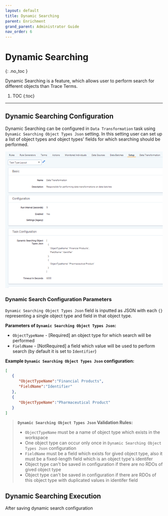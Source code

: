 ```yaml
---
layout: default
title: Dynamic Searching
parent: Enrichment
grand_parent: Administrator Guide
nav_order: 6
---
```

# Dynamic Searching
{: .no_toc }

Dynamic Searching is a feature, which allows user to perform search for different objects than Trace Terms. 

1. TOC
{:toc}

---
## Dynamic Searching Configuration
Dynamic Searching can be configured in `Data Transformation` task using `Dynamic Searching Object Types Json` setting. In this setting user can set up a list of object types and object types' fields for which searching should be performed. 

![](media/dynamic_searching/DynamicSearchingConfigurationSetup.PNG)

### Dynamic Search Configuration Parameters

`Dynamic Searching Object Types Json` field is inputted as JSON with each `{}` representing a single object type and field in that object type.

**Parameters of `Dynamic Searching Object Types Json`:**
- `ObjectTypeName` - [Required] an object type for which search will be performed
- `FieldName` - [NotRequired] a field which value will be used to perform search (by default it is set to `Identifier`)


**Example `Dynamic Searching Object Types Json` configuration:**
```json
[
   {
      "ObjectTypeName":"Financial Products",
      "FieldName":"Identifier"
   },
   {
      "ObjectTypeName":"Pharmaceutical Product"
   }
]
```

> **`Dynamic Searching Object Types Json` Validation Rules:**
>
> - `ObjectTypeName` must be a name of object type which exists in the workspace
> - One object type can occur only once in `Dynamic Searching Object Types Json` configuration
> - `FieldName` must be a field which exists for gived object type, also it must be a fixed-length field which is an object type's identifer
> - Object type can't be saved in configuration if there are no RDOs of gived object type
> - Object type can't be saved in configuration if there are RDOs of this object type with duplicated values in identifer field

## Dynamic Searching Execution

After saving dynamic search configuration

